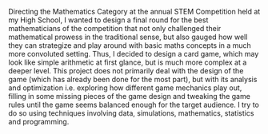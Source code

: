 Directing the Mathematics Category at the annual STEM Competition held at my High School, I wanted to design a final round for the best mathematicians of the competition that not only challenged their mathematical prowess in the traditional sense, but also gauged how well they can strategize and play around with basic maths concepts in a much more convoluted setting.
Thus, I decided to design a card game, which may look like simple arithmetic at first glance, but is much more complex at a deeper level. 
This project does not primarily deal with the design of the game (which has already been done for the most part), but with its analysis and optimization i.e. exploring how different game mechanics play out, filling in some missing pieces of the game design and tweaking the game rules until the game seems balanced enough for the target audience. 
I try to do so using techniques involving data, simulations, mathematics, statistics and programming. 
